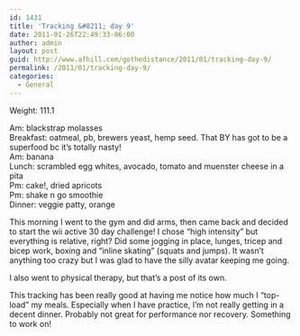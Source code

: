 ```yaml
---
id: 1431
title: 'Tracking &#8211; day 9'
date: 2011-01-26T22:49:33-06:00
author: admin
layout: post
guid: http://www.afhill.com/gothedistance/2011/01/tracking-day-9/
permalink: /2011/01/tracking-day-9/
categories:
  - General
---
```

Weight: 111.1

Am: blackstrap molasses  
Breakfast: oatmeal, pb, brewers yeast, hemp seed. That BY has got to be a superfood bc it&#8217;s totally nasty!  
Am: banana  
Lunch: scrambled egg whites, avocado, tomato and muenster cheese in a pita  
Pm: cake!, dried apricots  
Pm: shake n go smoothie  
Dinner: veggie patty, orange

This morning I went to the gym and did arms, then came back and decided to start the wii active 30 day challenge! I chose &#8220;high intensity&#8221; but everything is relative, right? Did some jogging in place, lunges, tricep and bicep work, boxing and &#8220;inline skating&#8221; (squats and jumps). It wasn&#8217;t anything too crazy but I was glad to have the silly avatar keeping me going. 

I also went to physical therapy, but that&#8217;s a post of its own.

This tracking has been really good at having me notice how much I &#8220;top-load&#8221; my meals. Especially when I have practice, I&#8217;m not really getting in a decent dinner. Probably not great for performance nor recovery. Something to work on!